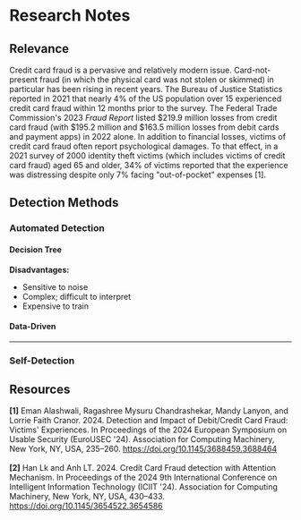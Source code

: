 # Research Notes
## Relevance
Credit card fraud is a pervasive and relatively modern issue. Card-not-present fraud (in which the physical card was not stolen or skimmed) in particular has been rising in recent years. The Bureau of Justice Statistics reported in 2021 that nearly 4% of the US population over 15 experienced credit card fraud within 12 months prior to the survey. The Federal Trade Commission's 2023 *Fraud Report* listed $219.9 million losses from credit card fraud (with $195.2 million and $163.5 million losses from debit cards and payment apps) in 2022 alone. In addition to financial losses, victims of credit card fraud often report psychological damages. To that effect, in a 2021 survey of 2000 identity theft victims (which includes victims of credit card fraud) aged 65 and older, 34% of victims reported that the experience was distressing despite only 7% facing "out-of-pocket" expenses [1].
## Detection Methods
### Automated Detection
#### Decision Tree
**Disadvantages:**
- Sensitive to noise
- Complex; difficult to interpret
- Expensive to train
#### Data-Driven
****
### Self-Detection

## Resources
**[1]** Eman Alashwali, Ragashree Mysuru Chandrashekar, Mandy Lanyon, and Lorrie Faith Cranor. 2024. Detection and Impact of Debit/Credit Card Fraud: Victims' Experiences. In Proceedings of the 2024 European Symposium on Usable Security (EuroUSEC '24). Association for Computing Machinery, New York, NY, USA, 235–260. https://doi.org/10.1145/3688459.3688464
<br><br>
**[2]** Han Lk and Anh LT. 2024. Credit Card Fraud detection with Attention Mechanism. In Proceedings of the 2024 9th International Conference on Intelligent Information Technology (ICIIT '24). Association for Computing Machinery, New York, NY, USA, 430–433. https://doi.org/10.1145/3654522.3654586
